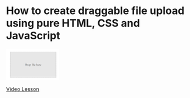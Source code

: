 # How to create draggable file upload using pure HTML, CSS and JavaScript

<img src="../../img/draggable.png" alt="draggable-file-upload" />

[Video Lesson](https://www.youtube.com/watch?v=eqtBwplC_Rw)